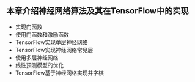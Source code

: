 ## 本章介绍神经网络算法及其在TensorFlow中的实现

- 实现门函数
- 使用门函数和激励函数
- TensorFlow实现单层神经网络
- TensorFlow实现神经网络常见层
- 使用多层神经网络
- 线性预测模型的优化
- TensorFlow基于神经网络实现井字棋